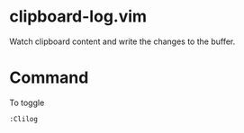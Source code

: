 # clipboard-log.vim

Watch clipboard content and write the changes to the buffer.


# Command

To toggle

```
:Clilog
```

